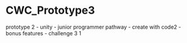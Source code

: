 # CWC_Prototype3
 prototype 2 - unity - junior programmer pathway - create with code2 - bonus features - challenge 3 1

